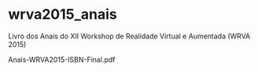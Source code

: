 # wrva2015_anais
Livro dos Anais do XII Workshop de Realidade Virtual e Aumentada (WRVA 2015)

Anais-WRVA2015-ISBN-Final.pdf
